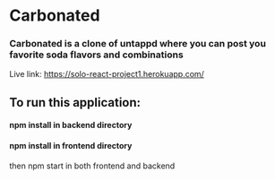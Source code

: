 # Carbonated

### Carbonated is a clone of untappd where you can post you favorite soda flavors and combinations

Live link: https://solo-react-project1.herokuapp.com/

## To run this application:

#### npm install in backend directory
#### npm install in frontend directory

then npm start in both frontend and backend
